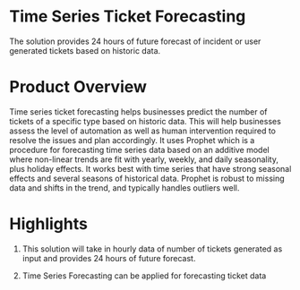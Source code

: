 # Time Series Ticket Forecasting
The solution provides 24 hours of future forecast of incident or user generated tickets based on historic data.

# Product Overview
Time series ticket forecasting helps businesses predict the number of tickets of a specific type based on historic data. This will help businesses assess the level of automation as well as human intervention required to resolve the issues and plan accordingly. It uses Prophet which is a procedure for forecasting time series data based on an additive model where non-linear trends are fit with yearly, weekly, and daily seasonality, plus holiday effects. It works best with time series that have strong seasonal effects and several seasons of historical data. Prophet is robust to missing data and shifts in the trend, and typically handles outliers well.

# Highlights
1. This solution will take in hourly data of number of tickets generated as input and provides 24 hours of future forecast.

2. Time Series Forecasting can be applied for forecasting ticket data

